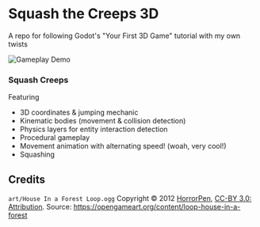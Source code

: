 # Squash the Creeps 3D
A repo for following Godot's "Your First 3D Game" tutorial with my own twists

![Gameplay Demo](SquashTheCreepsDemo.gif)

### Squash Creeps
Featuring 
 - 3D coordinates & jumping mechanic
 - Kinematic bodies (movement & collision detection)
 - Physics layers for entity interaction detection
 - Procedural gameplay
 - Movement animation with alternating speed! (woah, very cool!)
 - Squashing

## Credits
`art/House In a Forest Loop.ogg` Copyright &copy; 2012 [HorrorPen](https://opengameart.org/users/horrorpen), [CC-BY 3.0: Attribution](http://creativecommons.org/licenses/by/3.0/). Source: https://opengameart.org/content/loop-house-in-a-forest
